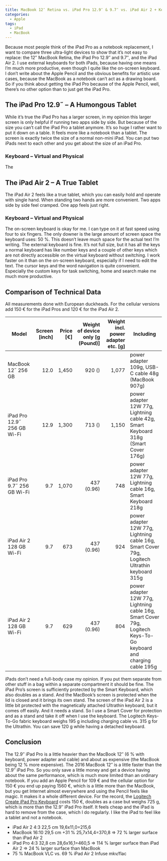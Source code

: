 ```yaml
---
title: MacBook 12″ Retina vs. iPad Pro 12.9″ & 9.7″ vs. iPad Air 2 + Keyboard
categories:
  - Apple
tags:
  - iPad
  - MacBook
---
```

Because most people think of the iPad Pro as a notebook replacement, I want to compare three ultra-light devices to show that it’s not easy to replace: the 12″ MacBook Retina, the iPad Pro 12.9″ and 9.7″, and the iPad Air 2. I use external keyboards for both iPads, because having one means I’m much more productive, even though I quite like the on-screen keyboard. I don’t write about the Apple Pencil and the obvious benefits for artistic use cases, because the MacBook as a notebook can’t act as a drawing board. So if you think about getting the iPad Pro because of the Apple Pencil, well, there’s no other option than to just get the iPad Pro.

## The iPad Pro 12.9˝ – A Humongous Tablet

While it’s true the iPad Pro has a larger screen, in my opinion this larger screen is only helpful if running two apps side by side. But because of the size you can’t call the iPad Pro a tablet anymore. It’s so huge I rather want to put it down on a table. It feels more like a notebook than a tablet. The screen is exactly twice the size of a normal non-mini iPad. You can put two iPads next to each other and you get about the size of an iPad Pro.

### Keyboard – Virtual and Physical

The

## The iPad Air 2 – A True Tablet

The iPad Air 2 feels like a true tablet, which you can easily hold and operate with single hand. When standing two hands are more convenient. Two apps side by side feel cramped. One app feels just right.

### Keyboard – Virtual and Physical

The on-screen keyboard is okay for me. I can type on it at fast speed using four to six fingers. The only downer is the large amount of screen space the keyboard uses: 50 %. This doesn’t leave much space for the actual text I’m writing. The external keyboard is fine. It’s not full size, but it has all the keys a normal keyboard has like number keys and a couple of other keys which are not directly accessible on the virtual keyboard without switching. I work faster on it than on the on-screen keyboard, especially if I need to edit the text. The cursor keys and the word navigation is quite convenient. Especially the custom keys for task switching, home and search make me much more productive.

## Comparison of Technical Data

All measurements done with European duckheads. For the cellular versions add 150 € for the iPad Pros and 120 € for the iPad Air 2.

| Model                       | Screen [inch] | Price [€] | Weight of device only [g (Pound)] | Weight incl. power adapter etc. [g] | Including |
| --------------------------- | -------------:| ---------:| ---------------------------------:| -----------------------------------:| --------- |
| MacBook 12˝ 256 GB          |          12.0 |     1,450 |                            920 () |                               1,077 | power adapter 109g, USB-C cable 48g (MacBook 907g) |
| iPad Pro 12.9˝ 256 GB Wi-Fi |          12.9 |     1,300 |                            713 () |                               1,150 | power adapter 12W 77g, Lightning cable 42g, Smart Keyboard 318g (Smart Cover 176g) |
| iPad Pro 9.7˝ 256 GB Wi-Fi  |           9.7 |     1,070 |                        437 (0.96) |                                 748 | power adapter 12W 77g, Lightning cable 16g, Smart Keyboard 218g |
| iPad Air 2 128 GB Wi-Fi     |           9.7 |       673 |                        437 (0.96) |                                 924 | power adapter 12W 77g, Lightning cable 16g, Smart Cover 79g, Logitech Ultrathin keyboard 315g |
| iPad Air 2 128 GB Wi-Fi     |           9.7 |       629 |                        437 (0.96) |                                 804 | power adapter 12W 77g, Lightning cable 16g, Smart Cover 79g, Logitech Keys-To-Go keyboard and charging cable 195g |

iPads don’t need a full-body case my opinion. If you put them separate from other stuff in a bag within a separate compartment it should be fine. The iPad Pro’s screen is sufficiently protected by the Smart Keyboard, which also doubles as a stand. And the MacBook’s screen is protected when the lid is closed and it brings its own stand. The screen of the iPad Air 2 is a little bit protected with the magnetically attached Ultrathin keyboard, but it comes off easily. And it needs a stand. So I use a Smart Cover for protection and as a stand and take it off when I use the keyboard. The Logitech Keys-To-Go fabric keyboard weighs 195 g including charging cable vs. 315 g for the Ultrathin. You can save 120 g while having a detached keyboard.

## Conclusion

The 12.9″ iPad Pro is a little heavier than the MacBook 12″ (6 % with keyboard, power adapter and cable) and about as expensive (the MacBook being 12 % more expensive). The 2016 MacBook 12″ is a little faster than the 12.9″ iPad Pro. So you only save a little money and get a device having about the same performance, which is much more limited than an ordinary notebook. If you add an Apple Pencil for 109 € and the cellular option for 150 € you end up paying 1560 €, which is a little more than the MacBook, but you get Internet almost everywhere and using the Pencil feels like magic. It makes it a whole different device. For the record, the [Logitech Create iPad Pro Keyboard](http://www.logitech.com/en-us/product/create-ipad-pro-keyboard) costs 150 €, doubles as a case but weighs 725 g, which is more than the 12.9″ iPad Pro itself. It feels cheap and the iPad is hard to remove from the case, which I do regularly. I like the iPad to feel like a tablet and not a notebook.

* iPad Air 2 4:3 22,5 cm 19,6x11,0=215,6
* MacBook 16:10 29,5 cm +31 % 25,7x14,4=370,8 => 72 % larger surface than iPad Air 2
* iPad Pro 4:3 32,8 cm 28,6x16,1=460,5 => 114 % larger surface than iPad Air 2 => 24 % larger surface than MacBook
* 75 % MacBook VLC vs. 69 % iPad Air 2 Infuse mkv/flac